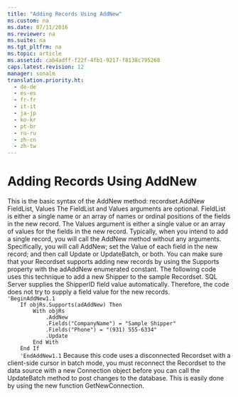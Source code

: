 ```yaml
---
title: "Adding Records Using AddNew"
ms.custom: na
ms.date: 07/11/2016
ms.reviewer: na
ms.suite: na
ms.tgt_pltfrm: na
ms.topic: article
ms.assetid: cab4adff-f22f-4fb1-9217-f8138c795268
caps.latest.revision: 12
manager: sonalm
translation.priority.ht: 
  - de-de
  - es-es
  - fr-fr
  - it-it
  - ja-jp
  - ko-kr
  - pt-br
  - ru-ru
  - zh-cn
  - zh-tw
---
```

# Adding Records Using AddNew
<?xml version="1.0" encoding="utf-8"?>
<developerReferenceWithoutSyntaxDocument xmlns="http://ddue.schemas.microsoft.com/authoring/2003/5" xmlns:xlink="http://www.w3.org/1999/xlink" xmlns:xsi="http://www.w3.org/2001/XMLSchema-instance" xsi:schemaLocation="http://ddue.schemas.microsoft.com/authoring/2003/5 http://dduestorage.blob.core.windows.net/ddueschema/developer.xsd">
  <introduction>
    <para>This is the basic syntax of the <legacyBold>AddNew</legacyBold> method:</para>
    <para>
      <legacyItalic>recordset</legacyItalic>.AddNew <legacyItalic>FieldList</legacyItalic>, <legacyItalic>Values</legacyItalic></para>
    <para>The <legacyItalic>FieldList</legacyItalic> and <legacyItalic>Values</legacyItalic> arguments are optional. <legacyItalic>FieldList</legacyItalic> is either a single name or an array of names or ordinal positions of the fields in the new record.</para>
    <para>The <legacyItalic>Values</legacyItalic> argument is either a single value or an array of values for the fields in the new record.</para>
    <para>Typically, when you intend to add a single record, you will call the <legacyBold>AddNew</legacyBold> method without any arguments. Specifically, you will call <legacyBold>AddNew</legacyBold>; set the <legacyBold>Value</legacyBold> of each field in the new record; and then call <legacyBold>Update</legacyBold> or <legacyBold>UpdateBatch</legacyBold>, or both. You can make sure that your <legacyBold>Recordset</legacyBold> supports adding new records by using the <legacyBold>Supports</legacyBold> property with the <legacyBold>adAddNew</legacyBold> enumerated constant. </para>
    <para>The following code uses this technique to add a new Shipper to the sample <legacyBold>Recordset</legacyBold>. SQL Server supplies the ShipperID field value automatically. Therefore, the code does not try to supply a field value for the new records.</para>
    <code>    'BeginAddNew1.1
    If objRs.Supports(adAddNew) Then
        With objRs
            .AddNew
            .Fields("CompanyName") = "Sample Shipper"
            .Fields("Phone") = "(931) 555-6334"
            .Update
        End With
    End If
    'EndAddNew1.1</code>
  </introduction>
  <languageReferenceRemarks>
    <content>
      <para>Because this code uses a disconnected <legacyBold>Recordset</legacyBold> with a client-side cursor in batch mode, you must reconnect the <legacyBold>Recordset</legacyBold> to the data source with a new <legacyBold>Connection</legacyBold> object before you can call the <legacyBold>UpdateBatch</legacyBold> method to post changes to the database. This is easily done by using the new function <legacyBold>GetNewConnection</legacyBold>.</para>
    </content>
  </languageReferenceRemarks>
  <relatedTopics />
</developerReferenceWithoutSyntaxDocument>